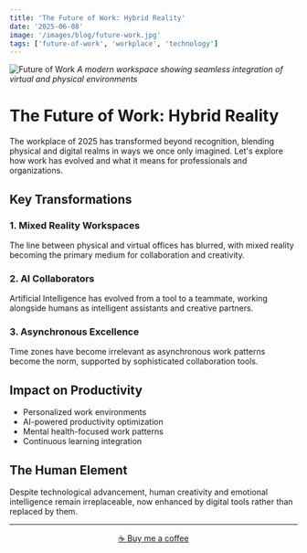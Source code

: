 ```yaml
---
title: 'The Future of Work: Hybrid Reality'
date: '2025-06-08'
image: '/images/blog/future-work.jpg'
tags: ['future-of-work', 'workplace', 'technology']
---
```


![Future of Work](/images/blog/future-work.jpg)
*A modern workspace showing seamless integration of virtual and physical environments*

# The Future of Work: Hybrid Reality

The workplace of 2025 has transformed beyond recognition, blending physical and digital realms in ways we once only imagined. Let's explore how work has evolved and what it means for professionals and organizations.

## Key Transformations

### 1. Mixed Reality Workspaces
The line between physical and virtual offices has blurred, with mixed reality becoming the primary medium for collaboration and creativity.

### 2. AI Collaborators
Artificial Intelligence has evolved from a tool to a teammate, working alongside humans as intelligent assistants and creative partners.

### 3. Asynchronous Excellence
Time zones have become irrelevant as asynchronous work patterns become the norm, supported by sophisticated collaboration tools.

## Impact on Productivity

- Personalized work environments
- AI-powered productivity optimization
- Mental health-focused work patterns
- Continuous learning integration

## The Human Element

Despite technological advancement, human creativity and emotional intelligence remain irreplaceable, now enhanced by digital tools rather than replaced by them.

---

<div align="center">
<a href="https://www.buymeacoffee.com/happyvibess">☕ Buy me a coffee</a>
</div>

